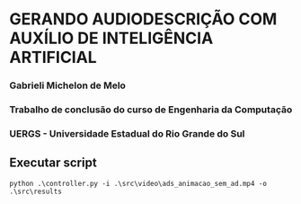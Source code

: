 # GERANDO AUDIODESCRIÇÃO COM AUXÍLIO DE INTELIGÊNCIA ARTIFICIAL


### Gabrieli Michelon de Melo

### Trabalho de conclusão do curso de Engenharia da Computação
### UERGS - Universidade Estadual do Rio Grande do Sul

 
## Executar script
```
python .\controller.py -i .\src\video\ads_animacao_sem_ad.mp4 -o  .\src\results
```